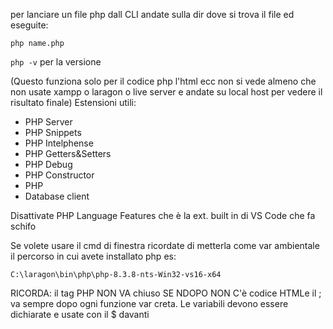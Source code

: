 per lanciare un file php dall CLI andate sulla dir dove si trova il file ed eseguite:

```php name.php```

```php -v``` per la versione

(Questo funziona solo per il codice php l'html ecc non si vede almeno che non usate xampp o laragon o live server e andate su local host per vedere il risultato finale)
Estensioni utili:
<ul>
  <li>PHP Server</li>
  <li>PHP Snippets</li>
  <li>PHP Intelphense</li>
  <li>PHP Getters&Setters</li>
  <li>PHP Debug</li>
  <li>PHP Constructor</li>
  <li>PHP</li>
  <li>Database client</li>
</ul>

Disattivate PHP Language Features che è la ext. built in di VS Code che fa schifo

Se volete usare il cmd di finestra ricordate di metterla come var ambientale il percorso in cui avete installato php es:

```C:\laragon\bin\php\php-8.3.8-nts-Win32-vs16-x64```

RICORDA: il tag PHP NON VA chiuso SE NDOPO NON C'è codice HTMLe il ; va sempre dopo ogni funzione  var creta. Le variabili devono essere dichiarate e usate con il $ davanti
